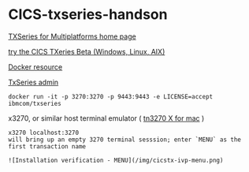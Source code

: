 # CICS-txseries-handson


[TXSeries for Multiplatforms home page](https://www.ibm.com/uk-en/marketplace/txseries-for-multiplatforms)

[try the CICS TXeries Beta (Windows, Linux, AIX)](https://hub.docker.com/r/ibmcom/txseries/)


[Docker resource](https://hub.docker.com/r/ibmcom/txseries/)

[TxSeries admin](https://localhost:9443/txseries/admin)

```
docker run -it -p 3270:3270 -p 9443:9443 -e LICENSE=accept ibmcom/txseries
```

x3270, or similar host terminal emulator
( [tn3270 X for mac](https://www.brown.edu/cis/tn3270/index.html#latest) )

```
x3270 localhost:3270
will bring up an empty 3270 terminal sesssion; enter `MENU` as the first transaction name

![Installation verification - MENU](/img/cicstx-ivp-menu.png)

